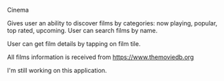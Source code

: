 Cinema

Gives user an ability to discover films by categories: now playing, popular, top rated, upcoming.
User can search films by name. 

User can get film details by tapping on film tile.

All films information is received from https://www.themoviedb.org

I'm still working on this application.